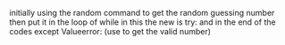 initially using the random command to get the random guessing number 
then put it in the loop of while 
in this the new is try: and in the end of the codes except Valueerror: (use to get the valid number)
